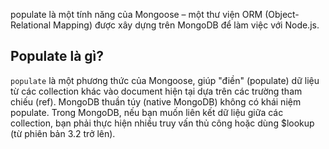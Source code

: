 populate là một tính năng của Mongoose – một thư viện ORM (Object-Relational Mapping) được xây dựng trên MongoDB để làm việc với Node.js.

## Populate là gì?

`populate` là một phương thức của Mongoose, giúp "điền" (populate) dữ liệu từ các collection khác vào document hiện tại dựa trên các trường tham chiếu (ref).
MongoDB thuần túy (native MongoDB) không có khái niệm populate. Trong MongoDB, nếu bạn muốn liên kết dữ liệu giữa các collection, bạn phải thực hiện nhiều truy vấn thủ công hoặc dùng $lookup (từ phiên bản 3.2 trở lên).
